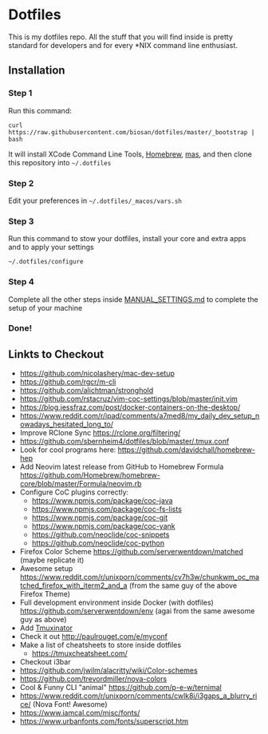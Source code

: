 # Dotfiles

This is my dotfiles repo.
All the stuff that you will find inside is pretty standard for developers and for every *NIX command line enthusiast.


## Installation

### Step 1

Run this command:

```
curl https://raw.githubusercontent.com/biosan/dotfiles/master/_bootstrap | bash
```

It will install XCode Command Line Tools, [Homebrew](https://homebrew.sh), [mas](https://github.com/mas-cli/mas), and then clone this repository into `~/.dotfiles`


### Step 2

Edit your preferences in `~/.dotfiles/_macos/vars.sh`


### Step 3

Run this command to stow your dotfiles, install your core and extra apps and to apply your settings

```
~/.dotfiles/configure
```

### Step 4

Complete all the other steps inside [MANUAL_SETTINGS.md](./MANUAL_SETTINGS.md) to complete the setup of your machine


### Done!

## Linkts to Checkout

- https://github.com/nicolashery/mac-dev-setup
- https://github.com/rgcr/m-cli
- https://github.com/alichtman/stronghold
- https://github.com/rstacruz/vim-coc-settings/blob/master/init.vim
- https://blog.jessfraz.com/post/docker-containers-on-the-desktop/
- https://www.reddit.com/r/ipad/comments/a7med8/my_daily_dev_setup_nowadays_hesitated_long_to/
- Improve RClone Sync https://rclone.org/filtering/
- https://github.com/sbernheim4/dotfiles/blob/master/.tmux.conf
- Look for cool programs here: https://github.com/davidchall/homebrew-hep
- Add Neovim latest release from GitHub to Homebrew Formula https://github.com/Homebrew/homebrew-core/blob/master/Formula/neovim.rb
- Configure CoC plugins correctly:
    - https://www.npmjs.com/package/coc-java
    - https://www.npmjs.com/package/coc-fs-lists
    - https://www.npmjs.com/package/coc-git
    - https://www.npmjs.com/package/coc-yank
    - https://github.com/neoclide/coc-snippets
    - https://github.com/neoclide/coc-python
- Firefox Color Scheme https://github.com/serverwentdown/matched (maybe replicate it)
- Awesome setup https://www.reddit.com/r/unixporn/comments/cv7h3w/chunkwm_oc_matched_firefox_with_iterm2_and_a (from the same guy of the above Firefox Theme)
- Full development environment inside Docker (with dotfiles) https://github.com/serverwentdown/env (agai from the same awesome guy as above)
- Add [Tmuxinator](https://github.com/tmuxinator/tmuxinator)
- Check it out http://paulrouget.com/e/myconf
- Make a list of cheatsheets to store inside dotfiles
    - https://tmuxcheatsheet.com/
- Checkout i3bar
- https://github.com/jwilm/alacritty/wiki/Color-schemes
- https://github.com/trevordmiller/nova-colors
- Cool & Funny CLI "animal" https://github.com/p-e-w/ternimal
- https://www.reddit.com/r/unixporn/comments/cwlk8i/i3gaps_a_blurry_rice/ (Nova Font! Awesome)
- https://www.iamcal.com/misc/fonts/
- https://www.urbanfonts.com/fonts/superscript.htm
